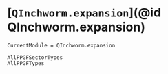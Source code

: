 # [`QInchworm.expansion`](@id QInchworm.expansion)

```@meta
CurrentModule = QInchworm.expansion
```
```@docs
AllPPGFSectorTypes
AllPPGFTypes
```
